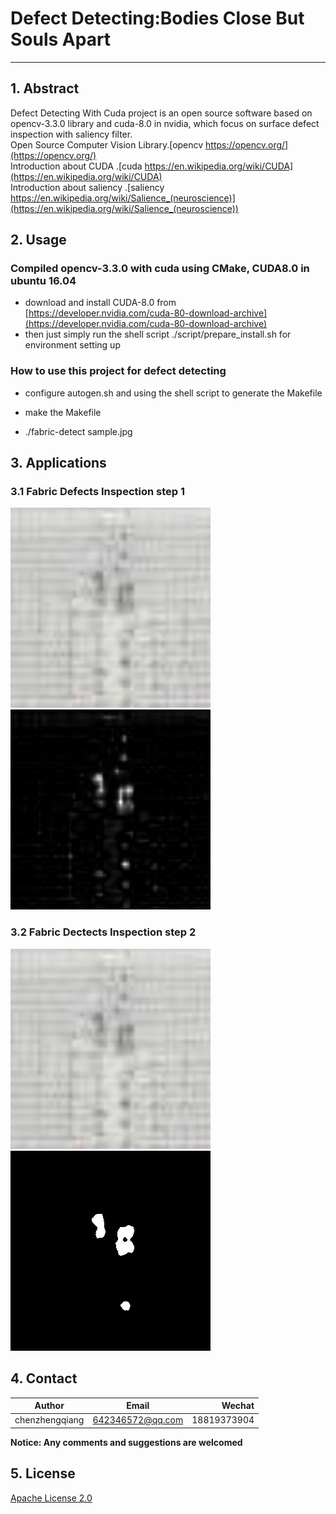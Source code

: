 # Defect Detecting:Bodies Close But Souls Apart
---

## 1. Abstract

Defect Detecting With Cuda project is an open source software based on opencv-3.3.0 library and cuda-8.0 in nvidia, 
which focus on surface defect inspection with saliency filter.<br />
Open Source Computer Vision Library.[opencv https://opencv.org/](https://opencv.org/)<br />
Introduction about CUDA .[cuda https://en.wikipedia.org/wiki/CUDA](https://en.wikipedia.org/wiki/CUDA)<br />
Introduction about saliency .[saliency https://en.wikipedia.org/wiki/Salience_(neuroscience)](https://en.wikipedia.org/wiki/Salience_(neuroscience))<br />  

## 2. Usage
### Compiled opencv-3.3.0 with cuda using CMake, CUDA8.0 in ubuntu 16.04
- download and install CUDA-8.0 from [https://developer.nvidia.com/cuda-80-download-archive](https://developer.nvidia.com/cuda-80-download-archive)<br /> 
- then just simply run the shell script ./script/prepare_install.sh for environment setting up 

### How to use this project for defect detecting

- configure autogen.sh and using the shell script to generate the Makefile

- make the Makefile

- ./fabric-detect sample.jpg

## 3. Applications

### 3.1 Fabric Defects Inspection step 1
<p align="left">
  <img width="320" height="320" src="./docs/imgs/sample.jpg">
  <img width="320" height="320" src="./docs/imgs/saliency.jpg">
</p>

### 3.2 Fabric Dectects Inspection step 2
<p align="left">
  <img width="320" height="320" src="./docs/imgs/sample.jpg">
  <img width="320" height="320" src="./docs/imgs/final.jpg">
</p>

## 4. Contact

|Author          | Email            | Wechat      |
| ---------------|:----------------:| -----------:|
| chenzhengqiang | 642346572@qq.com | 18819373904 |

**Notice:  Any comments and suggestions are welcomed**

## 5. License
[Apache License 2.0](./LICENSE)
